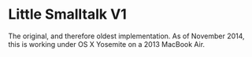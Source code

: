 # Little Smalltalk V1

The original, and therefore oldest implementation. As of November
2014, this is working under OS X Yosemite on a 2013 MacBook Air.
